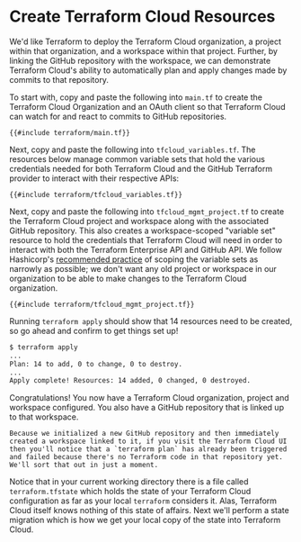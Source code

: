 # Create Terraform Cloud Resources

We'd like Terraform to deploy the Terraform Cloud organization, a project within that organization, and a workspace within that project. Further, by linking the GitHub repository with the workspace, we can demonstrate Terraform Cloud's ability to automatically plan and apply changes made by commits to that repository.

To start with, copy and paste the following into `main.tf` to create the Terraform Cloud Organization and an OAuth client so that Terraform Cloud can watch for and react to commits to GitHub repositories.

```hcl
{{#include terraform/main.tf}}
```

Next, copy and paste the following into `tfcloud_variables.tf`. The resources below manage common variable sets that hold the various credentials needed for both Terraform Cloud and the GitHub Terraform provider to interact with their respective APIs:

```hcl
{{#include terraform/tfcloud_variables.tf}}
```

Next, copy and paste the following into `tfcloud_mgmt_project.tf` to create the Terraform Cloud project and workspace along with the associated GitHub repository. This also creates a workspace-scoped "variable set" resource to hold the credentials that Terraform Cloud will need in order to interact with both the Terraform Enterprise API and GitHub API. We follow Hashicorp's [recommended practice](https://developer.hashicorp.com/terraform/tutorials/cloud/cloud-multiple-variable-sets) of scoping the variable sets as narrowly as possible; we don't want any old project or workspace in our organization to be able to make changes to the Terraform Cloud organization.

```hcl
{{#include terraform/tfcloud_mgmt_project.tf}}
```

Running `terraform apply` should show that 14 resources need to be created, so go ahead and confirm to get things set up!

```sh
$ terraform apply
...
Plan: 14 to add, 0 to change, 0 to destroy.
...
Apply complete! Resources: 14 added, 0 changed, 0 destroyed.
```

Congratulations! You now have a Terraform Cloud organization, project and workspace configured. You also have a GitHub repository that is linked up to that workspace.

```admonish
Because we initialized a new GitHub repository and then immediately created a workspace linked to it, if you visit the Terraform Cloud UI then you'll notice that a `terraform plan` has already been triggered and failed because there's no Terraform code in that repository yet. We'll sort that out in just a moment.
```

Notice that in your current working directory there is a file called `terraform.tfstate` which holds the state of your Terraform Cloud configuration as far as your local `terraform` considers it. Alas, Terraform Cloud itself knows nothing of this state of affairs. Next we'll perform a state migration which is how we get your local copy of the state into Terraform Cloud.
